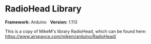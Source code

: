 # RadioHead Library

**Framework:** Arduino &nbsp; **Version:** 1.113

This is a copy of MikeM's library RadioHead, which can be found here: https://www.airspayce.com/mikem/arduino/RadioHead/
